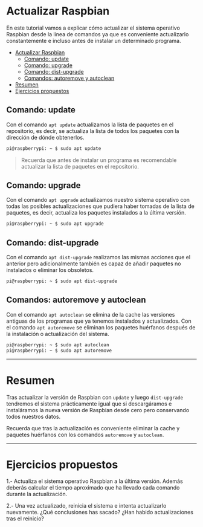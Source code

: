 # Actualizar Raspbian

En este tutorial vamos a explicar cómo actualizar el sistema operativo Raspbian desde la línea de comandos ya que es conveniente actualizarlo constantemente e incluso antes de instalar un determinado programa.

<div class="toc">

- [Actualizar Raspbian](#actualizar-raspbian)
  - [Comando: update](#comando-update)
  - [Comando: upgrade](#comando-upgrade)
  - [Comando: dist-upgrade](#comando-dist-upgrade)
  - [Comandos: autoremove y autoclean](#comandos-autoremove-y-autoclean)
- [Resumen](#resumen)
- [Ejercicios propuestos](#ejercicios-propuestos)

</div>

## Comando: update

Con el comando `apt update` actualizamos la lista de paquetes en el repositorio, es decir, se actualiza la lista de todos los paquetes con la dirección de dónde obtenerlos.

```sh
pi@raspberrypi: ~ $ sudo apt update
```

> Recuerda que antes de instalar un programa es recomendable actualizar la lista de paquetes en el repositorio.

## Comando: upgrade

Con el comando `apt upgrade` actualizamos nuestro sistema operativo con todas las posibles actualizaciones que pudiera haber tomadas de la lista de paquetes, es decir, actualiza los paquetes instalados a la última versión.

```sh
pi@raspberrypi: ~ $ sudo apt upgrade
```

## Comando: dist-upgrade

Con el comando `apt dist-upgrade` realizamos las mismas acciones que el anterior pero adicionalmente también es capaz de añadir paquetes no instalados o eliminar los obsoletos.

```sh
pi@raspberrypi: ~ $ sudo apt dist-upgrade
```

## Comandos: autoremove y autoclean

Con el comando `apt autoclean` se elimina de la cache las versiones antiguas de los programas que ya tenemos instalados y actualizados. Con el comando `apt autoremove` se eliminan los paquetes huérfanos después de la instalación o actualización del sistema.

```sh
pi@raspberrypi: ~ $ sudo apt autoclean
pi@raspberrypi: ~ $ sudo apt autoremove
```

---

# Resumen

Tras actualizar la versión de Raspbian con `update` y luego `dist-upgrade` tendremos el sistema prácticamente igual que si descargáramos e instaláramos la nueva versión de Raspbian desde cero pero conservando todos nuestros datos.

Recuerda que tras la actualización es conveniente eliminar la cache y paquetes huérfanos con los comandos `autoremove` y `autoclean`.

---

# Ejercicios propuestos

1.- Actualiza el sistema operativo Raspbian a la última versión. Además deberás calcular el tiempo aproximado que ha llevado cada comando durante la actualización.

2.- Una vez actualizado, reinicia el sistema e intenta actualizarlo nuevamente. ¿Qué conclusiones has sacado? ¿Han habido actualizaciones tras el reinicio?